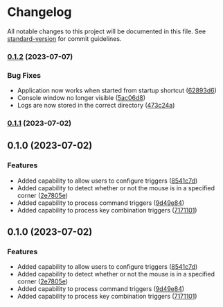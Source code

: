 # Changelog

All notable changes to this project will be documented in this file. See [standard-version](https://github.com/conventional-changelog/standard-version) for commit guidelines.

### [0.1.2](https://github.com/fedeantuna/warm-corners/compare/v0.1.1...v0.1.2) (2023-07-07)


### Bug Fixes

* Application now works when started from startup shortcut ([62893d6](https://github.com/fedeantuna/warm-corners/commit/62893d6af39cfb1dee3cb8f1a5b03eaf6e9461c6))
* Console window no longer visible ([5ac06d8](https://github.com/fedeantuna/warm-corners/commit/5ac06d8029a394abb0d79ed3b83fadf6af330ad7))
* Logs are now stored in the correct directory ([473c24a](https://github.com/fedeantuna/warm-corners/commit/473c24abf747b76afdc5aa5ab3b907f7d319e216))

### [0.1.1](https://github.com/fedeantuna/warm-corners/compare/v0.1.0...v0.1.1) (2023-07-02)

## 0.1.0 (2023-07-02)


### Features

* Added capability to allow users to configure triggers ([8541c7d](https://github.com/fedeantuna/warm-corners/commit/8541c7ded59e5d2659d498281983c23cd7f2bdfc))
* Added capability to detect whether or not the mouse is in a specified corner ([2e7805e](https://github.com/fedeantuna/warm-corners/commit/2e7805e993633f5c750ebbc8c847d9a41d0ed5f5))
* Added capability to process command triggers ([9d49e84](https://github.com/fedeantuna/warm-corners/commit/9d49e84e56b5836800d971d7613303dfcd28e4c5))
* Added capability to process key combination triggers ([7171101](https://github.com/fedeantuna/warm-corners/commit/7171101f4315a102265d985be927020925caf8b7))

## 0.1.0 (2023-07-02)


### Features

* Added capability to allow users to configure triggers ([8541c7d](https://github.com/fedeantuna/warm-corners/commit/8541c7ded59e5d2659d498281983c23cd7f2bdfc))
* Added capability to detect whether or not the mouse is in a specified corner ([2e7805e](https://github.com/fedeantuna/warm-corners/commit/2e7805e993633f5c750ebbc8c847d9a41d0ed5f5))
* Added capability to process command triggers ([9d49e84](https://github.com/fedeantuna/warm-corners/commit/9d49e84e56b5836800d971d7613303dfcd28e4c5))
* Added capability to process key combination triggers ([7171101](https://github.com/fedeantuna/warm-corners/commit/7171101f4315a102265d985be927020925caf8b7))
